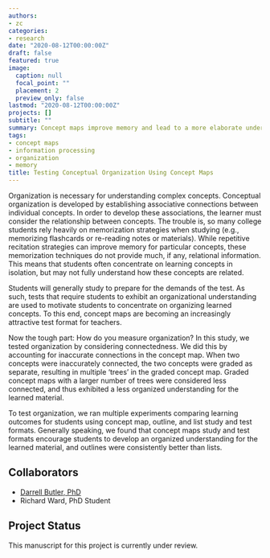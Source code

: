 ```yaml
---
authors:
- zc
categories:
- research
date: "2020-08-12T00:00:00Z"
draft: false
featured: true
image:
  caption: null
  focal_point: ""
  placement: 2
  preview_only: false
lastmod: "2020-08-12T00:00:00Z"
projects: []
subtitle: ""
summary: Concept maps improve memory and lead to a more elaborate understanding of the material.
tags:
- concept maps
- information processing
- organization
- memory
title: Testing Conceptual Organization Using Concept Maps
---
```


Organization is necessary for understanding complex concepts. Conceptual organization is developed by establishing associative connections between individual concepts. In order to develop these associations, the learner must consider the relationship between concepts. The trouble is, so many college students rely heavily on memorization strategies when studying  (e.g., memorizing flashcards or re-reading notes or materials). While repetitive recitation strategies can improve memory for particular concepts, these memorization techniques do not provide much, if any, relational information. This means that students often concentrate on learning concepts in isolation, but may not fully understand how these concepts are related.

Students will generally study to prepare for the demands of the test. As such, tests that require students to exhibit an organizational understanding are used to motivate students to concentrate on organizing learned concepts. To this end, concept maps are becoming an increasingly attractive test format for teachers.

Now the tough part: How do you measure organization? In this study, we tested organization by considering connectedness. We did this by accounting for inaccurate connections in the concept map. When two concepts were inaccurately connected, the two concepts were graded as separate, resulting in multiple ‘trees’ in the graded concept map. Graded concept maps with a larger number of trees were considered less connected, and thus exhibited a less organized understanding for the learned material.

To test organization, we ran multiple experiments comparing learning outcomes for students using concept map, outline, and list study and test formats. Generally speaking, we found that concept maps study and test formats encourage students to develop an organized understanding for the learned material, and outlines were consistently better than lists.

## Collaborators
* [Darrell Butler, PhD](/author/darrell-l.-butler-phd/)
* Richard Ward, PhD Student

## Project Status
This manuscript for this project is currently under review.
